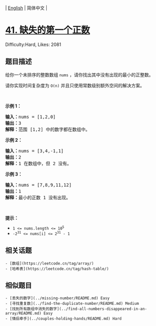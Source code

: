 
| [English](problem_en.md) | 简体中文 |

# [41. 缺失的第一个正数](https://leetcode.cn/problems/first-missing-positive/)
Difficulty:Hard, Likes: 2081

## 题目描述

<p>给你一个未排序的整数数组 <code>nums</code> ，请你找出其中没有出现的最小的正整数。</p>
请你实现时间复杂度为 <code>O(n)</code> 并且只使用常数级别额外空间的解决方案。

<p>&nbsp;</p>

<p><strong>示例 1：</strong></p>

<pre>
<strong>输入：</strong>nums = [1,2,0]
<strong>输出：</strong>3
<strong>解释：</strong>范围 [1,2] 中的数字都在数组中。</pre>

<p><strong>示例 2：</strong></p>

<pre>
<strong>输入：</strong>nums = [3,4,-1,1]
<strong>输出：</strong>2
<strong>解释：</strong>1 在数组中，但 2 没有。</pre>

<p><strong>示例 3：</strong></p>

<pre>
<strong>输入：</strong>nums = [7,8,9,11,12]
<strong>输出：</strong>1
<strong>解释：</strong>最小的正数 1 没有出现。</pre>

<p>&nbsp;</p>

<p><strong>提示：</strong></p>

<ul>
	<li><code>1 &lt;= nums.length &lt;= 10<sup>5</sup></code></li>
	<li><code>-2<sup>31</sup> &lt;= nums[i] &lt;= 2<sup>31</sup> - 1</code></li>
</ul>


## 相关话题

    - [数组](https://leetcode.cn/tag/array/)
    - [哈希表](https://leetcode.cn/tag/hash-table/)

## 相似题目

    - [丢失的数字](../missing-number/README.md) Easy 
    - [寻找重复数](../find-the-duplicate-number/README.md) Medium 
    - [找到所有数组中消失的数字](../find-all-numbers-disappeared-in-an-array/README.md) Easy 
    - [情侣牵手](../couples-holding-hands/README.md) Hard 
